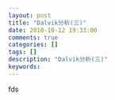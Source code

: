 ```yaml
---
layout: post
title: "Dalvik分析(三)"
date: 2010-10-12 19:33:00 
comments: true
categories: []
tags: []
description: "Dalvik分析(三)"
keywords: 
---
```



 
  fds
 


